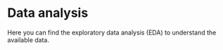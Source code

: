# Data analysis

Here you can find the exploratory data analysis (EDA) to understand the available data.